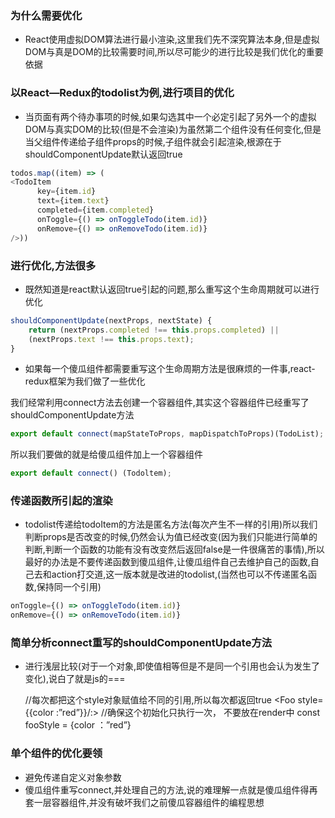 ### 为什么需要优化

+ React使用虚拟DOM算法进行最小渲染,这里我们先不深究算法本身,但是虚拟DOM与真是DOM的比较需要时间,所以尽可能少的进行比较是我们优化的重要依据

### 以React—Redux的todolist为例,进行项目的优化

+ 当页面有两个待办事项的时候,如果勾选其中一个必定引起了另外一个的虚拟DOM与真实DOM的比较(但是不会渲染)为虽然第二个组件没有任何变化,但是当父组件传递给子组件props的时候,子组件就会引起渲染,根源在于shouldComponentUpdate默认返回true
```javascript
todos.map((item) => (
<TodoItem
      key={item.id}
      text={item.text}
      completed={item.completed}
      onToggle={() => onToggleTodo(item.id)}
      onRemove={() => onRemoveTodo(item.id)}
/>))
```
### 进行优化,方法很多
+ 既然知道是react默认返回true引起的问题,那么重写这个生命周期就可以进行优化
```javascript
shouldComponentUpdate(nextProps, nextState) { 
	return (nextProps.completed !== this.props.completed) || 
	(nextProps.text !== this.props.text); 
}
```
+ 如果每一个傻瓜组件都需要重写这个生命周期方法是很麻烦的一件事,react-redux框架为我们做了一些优化

我们经常利用connect方法去创建一个容器组件,其实这个容器组件已经重写了shouldComponentUpdate方法
```javascript
export default connect(mapStateToProps, mapDispatchToProps)(TodoList);
```

所以我们要做的就是给傻瓜组件加上一个容器组件
```javascript
export default connect() (Todoltem); 
```
### 传递函数所引起的渲染

+ todolist传递给todoItem的方法是匿名方法(每次产生不一样的引用)所以我们判断props是否改变的时候,仍然会认为值已经改变(因为我们只能进行简单的判断,判断一个函数的功能有没有改变然后返回false是一件很痛苦的事情),所以最好的办法是不要传递函数到傻瓜组件,让傻瓜组件自己去维护自己的函数,自己去和action打交道,这一版本就是改进的todolist,(当然也可以不传递匿名函数,保持同一个引用)
```javascript
onToggle={() => onToggleTodo(item.id)}
onRemove={() => onRemoveTodo(item.id)}
```
### 简单分析connect重写的shouldComponentUpdate方法

+ 进行浅层比较(对于一个对象,即使值相等但是不是同一个引用也会认为发生了变化),说白了就是js的===

	//每次都把这个style对象赋值给不同的引用,所以每次都返回true
	<Foo style={{color :”red”}}/:>
	//确保这个初始化只执行一次， 不要放在render中
	const fooStyle = {color ：”red”}
	<Foo style={fooStyle) /> 
	
### 单个组件的优化要领

+ 避免传递自定义对象参数
+ 傻瓜组件重写connect,并处理自己的方法,说的难理解一点就是傻瓜组件得再套一层容器组件,并没有破坏我们之前傻瓜容器组件的编程思想
	